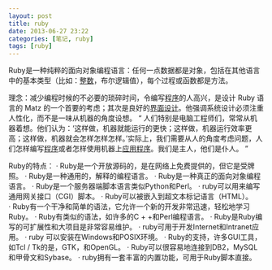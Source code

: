 ```yaml
---
layout: post
title: ruby
date: 2013-06-27 23:22
categories: [笔记, ruby]
tags: [ruby]
---
```

Ruby是一种纯粹的面向对象编程语言：任何一点数据都是对象，包括在其他语言中的基本类型（比如：[整数](http://baike.baidu.com/view/71484.htm)，布尔逻辑值），每个过程或函数都是方法。

理念：减少编程时候的不必要的琐碎时间，令编写[程序](http://baike.baidu.com/view/17674.htm)的人高兴，是设计 Ruby 语言的 Matz 的一个首要的考虑；其次是良好的[界面设计](http://baike.baidu.com/view/119481.htm)。他强调系统设计必须注重人性化，而不是一味从机器的角度设想。
“ 人们特别是电脑工程师们，常常从机器着想。他们认为：‘这样做，机器就能运行的更快；这样做，机器运行效率更高；这样做，机器就会怎样怎样怎样。’实际上，我们需要从人的角度考虑问题，人们怎样编写[程序](http://baike.baidu.com/view/17674.htm)或者怎样使用机器上[应用程序](http://baike.baidu.com/view/330120.htm)。我们是主人，他们是仆人。 ”

Ruby的特点：
· Ruby是一个开放源码的，是在网络上免费提供的，但它是受牌照。
· Ruby是一种通用的，解释的编程语言。
· Ruby是一种真正的面向对象编程语言。
· Ruby是一个服务器端脚本语言类似Python和Perl。
· ruby可以用来编写通用网关接口（CGI）脚本。
· Ruby可以被嵌入到超文本标记语言（HTML）。
· Ruby有一个干净和简单的语法，它允许一个新的开发非常迅速，轻松地学习Ruby。
· Ruby有类似的语法，如许多的C + +和Perl编程语言。
· Ruby是Ruby编写的可扩展性和大项目是非常容易维护。
· ruby可用于开发Internet和Intranet应用。
· ruby 可以安装在Windows和POSIX环境。
· Ruby的支持，许多GUI工具，如Tcl / Tk的是，GTK，和OpenGL。
· Ruby可以很容易地连接到DB2，MySQL和甲骨文和Sybase。
· ruby拥有一套丰富的内置功能，可用于Ruby脚本直接。

